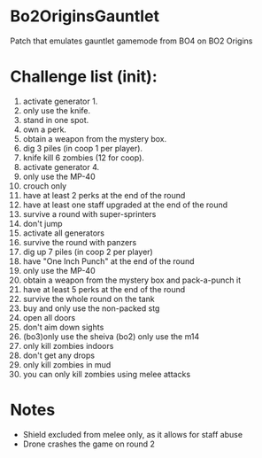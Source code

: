 # Bo2OriginsGauntlet
Patch that emulates gauntlet gamemode from BO4 on BO2 Origins

# Challenge list (init):
1. activate generator 1.
2. only use the knife.
3. stand in one spot.
4. own a perk.
5. obtain a weapon from the mystery box.
6. dig 3 piles (in coop 1 per player).
7. knife kill 6 zombies (12 for coop).
8. activate generator 4.
9. only use the MP-40
10. crouch only
11. have at least 2 perks at the end of the round
12. have at least one staff upgraded at the end of the round
13. survive a round with super-sprinters
14. don't jump
15. activate all generators
16. survive the round with panzers
17. dig up 7 piles (in coop 2 per player)
18. have "One Inch Punch" at the end of the round
19. only use the MP-40 
20. obtain a weapon from the mystery box and pack-a-punch it
21. have at least 5 perks at the end of the round
22. survive the whole round on the tank
23. buy and only use the non-packed stg
24. open all doors
25. don't aim down sights
26. (bo3)only use the sheiva (bo2) only use the m14
27. only kill zombies indoors
28. don't get any drops
29. only kill zombies in mud
30. you can only kill zombies using melee attacks 

# Notes
- Shield excluded from melee only, as it allows for staff abuse
- Drone crashes the game on round 2